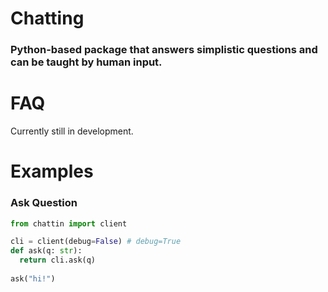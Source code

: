 # Chatting
### Python-based package that answers simplistic questions and can be taught by human input.

# FAQ
Currently still in development.

# Examples
### Ask Question
```py
from chattin import client

cli = client(debug=False) # debug=True
def ask(q: str):
  return cli.ask(q)
  
ask("hi!")
```
